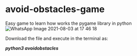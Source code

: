 # avoid-obstacles-game
Easy game to learn how works the pygame library in python
![WhatsApp Image 2021-08-03 at 17 46 18](https://user-images.githubusercontent.com/72667996/128046296-41521e96-6d60-47a6-893d-29e62f9670e9.jpeg)

Download the file and execute in the terminal as:

**_python3 avoidobstacles_**
